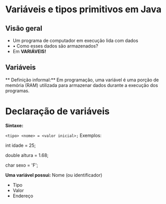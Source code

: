 # Variáveis e tipos primitivos em Java
## Visão geral
* Um programa de computador em execução lida com dados
* • Como esses dados são armazenados?
* Em **VARIÁVEIS!**

## Variáveis
** Definição informal:**
Em programação, uma variável é uma porção de memória (RAM) utilizada para armazenar
dados durante a execução dos programas.

# Declaração de variáveis
**Sintaxe:**

`<tipo> <nome> = <valor inicial>;`
Exemplos:

int idade = 25;

double altura = 1.68;

char sexo = 'F';

**Uma variável possui:**
Nome (ou identificador)
* Tipo
* Valor
* Endereço
